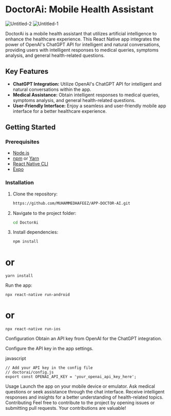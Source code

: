 
# DoctorAi: Mobile Health Assistant
 ![Untitled-2](https://github.com/MUHAMMEDHAFEEZ/APP-DOCTOR-AI/assets/125500179/1ebc0613-6fc8-4962-a9ab-e9aa683745bb) ![Untitled-1](https://github.com/MUHAMMEDHAFEEZ/APP-DOCTOR-AI/assets/125500179/29208f2e-bffc-411d-a048-6671e3b3a53d)




DoctorAi is a mobile health assistant that utilizes artificial intelligence to enhance the healthcare experience. This React Native app integrates the power of OpenAI's ChatGPT API for intelligent and natural conversations, providing users with intelligent responses to medical queries, symptoms analysis, and general health-related questions.

## Key Features

- **ChatGPT Integration:** Utilize OpenAI's ChatGPT API for intelligent and natural conversations within the app.
- **Medical Assistance:** Obtain intelligent responses to medical queries, symptoms analysis, and general health-related questions.
- **User-Friendly Interface:** Enjoy a seamless and user-friendly mobile app interface for a better healthcare experience.

## Getting Started

### Prerequisites

- [Node.js](https://nodejs.org/)
- [npm](https://www.npmjs.com/) or [Yarn](https://yarnpkg.com/)
- [React Native CLI](https://reactnative.dev/docs/environment-setup)
- [Expo]([https://reactnative.dev/docs/environment-setup](https://expo.dev/))

### Installation

1. Clone the repository:

   ```bash
   https://github.com/MUHAMMEDHAFEEZ/APP-DOCTOR-AI.git

2. Navigate to the project folder:

   ```bash
   cd DoctorAi
   ```
3. Install dependencies:

   ```bash
   npm install
   ```

# or
   ```
   yarn install
   ```
Run the app:


```bash
npx react-native run-android
```
# or
```
npx react-native run-ios
```
Configuration
Obtain an API key from OpenAI for the ChatGPT integration.

Configure the API key in the app settings.

javascript

```
// Add your API key in the config file
// doctorai/config.js
export const OPENAI_API_KEY = 'your_openai_api_key_here';
```
Usage
Launch the app on your mobile device or emulator.
Ask medical questions or seek assistance through the chat interface.
Receive intelligent responses and insights for a better understanding of health-related topics.
Contributing
Feel free to contribute to the project by opening issues or submitting pull requests. Your contributions are valuable!
